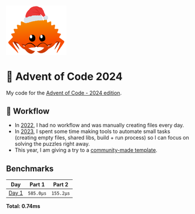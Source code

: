 <img src="./.assets/christmas_ferris.png" width="164">

# 🎄 Advent of Code 2024

My code for the [Advent of Code - 2024 edition](https://adventofcode.com/2024).

## 💼 Workflow

- In [2022](https://github.com/coko7/aoc-2022), I had no workflow and was manually creating files every day.
- In [2023](https://github.com/coko7/aoc-2023), I spent some time making tools to automate small tasks (creating empty files, shared libs, build + run process) so I can focus on solving the puzzles right away.
- This year, I am giving a try to a [community-made template](https://github.com/fspoettel/advent-of-code-rust).

<!--- advent_readme_stars table --->

<!--- benchmarking table --->
## Benchmarks

| Day | Part 1 | Part 2 |
| :---: | :---: | :---:  |
| [Day 1](./src/bin/01.rs) | `585.0µs` | `155.2µs` |

**Total: 0.74ms**
<!--- benchmarking table --->
